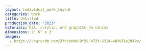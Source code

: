 ```yaml
---
layout: individual_work_layout
categories: work
title: Untitled
production_date: "2023"
materials: Oil, acrylic, and graphite on canvas
dimensions: 3' 6" x 3'
images:
  - https://ucarecdn.com/3fbca00d-9f59-4733-8314-48f871e1942e/
---
```


